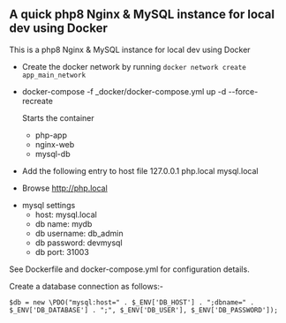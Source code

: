 ## A quick php8 Nginx & MySQL instance for local dev using Docker  

This is a php8 Nginx & MySQL instance for local dev using Docker   

* Create the docker network by running `docker network create app_main_network` 

* docker-compose -f _docker/docker-compose.yml up -d --force-recreate 

    Starts the container 
    - php-app
    - nginx-web 
    - mysql-db

* Add the following entry to host file 
    127.0.0.1 php.local mysql.local

* Browse http://php.local

- mysql settings
    - host: mysql.local
    - db name: mydb
    - db username: db_admin
    - db password: devmysql
    - db port: 31003

See Dockerfile and docker-compose.yml for configuration details.

Create a database connection as follows:-

`$db = new \PDO("mysql:host=" . $_ENV['DB_HOST'] . ";dbname=" . $_ENV['DB_DATABASE'] . ";", $_ENV['DB_USER'], $_ENV['DB_PASSWORD']);`

